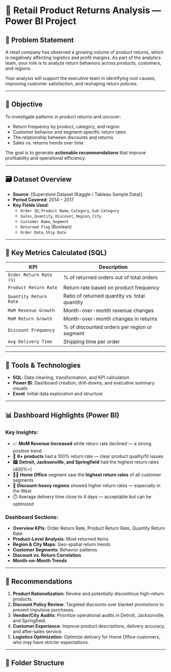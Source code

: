 # 🧾 Retail Product Returns Analysis — Power BI Project

## 🧩 Problem Statement

A retail company has observed a growing volume of product returns, which is negatively affecting logistics and profit margins. As part of the analytics team, your role is to analyze return behaviors across products, customers, and regions.

Your analysis will support the executive team in identifying root causes, improving customer satisfaction, and reshaping return policies.

---

## 🎯 Objective

To investigate patterns in product returns and uncover:

- Return frequency by product, category, and region
- Customer behavior and segment-specific return rates
- The relationship between discounts and returns
- Sales vs. returns trends over time

The goal is to generate **actionable recommendations** that improve profitability and operational efficiency.

---

## 🗃️ Dataset Overview

- **Source**: [Superstore Dataset (Kaggle / Tableau Sample Data)]
- **Period Covered**: 2014 – 2017
- **Key Fields Used**:
  - `Order ID`, `Product Name`, `Category`, `Sub-Category`
  - `Sales`, `Quantity`, `Discount`, `Region`, `City`
  - `Customer Name`, `Segment`
  - `Returned Flag` (Boolean)
  - `Order Date`, `Ship Date`

---

## 🧮 Key Metrics Calculated (SQL)

| KPI                    | Description                                      |
|------------------------|--------------------------------------------------|
| `Order Return Rate (%)`| % of returned orders out of total orders         |
| `Product Return Rate`  | Return rate based on product frequency           |
| `Quantity Return Rate` | Ratio of returned quantity vs. total quantity    |
| `MoM Revenue Growth`   | Month-over-month revenue changes                 |
| `MoM Return Growth`    | Month-over-month changes in returns              |
| `Discount Frequency`   | % of discounted orders per region or segment     |
| `Avg Delivery Time`    | Shipping time per order                          |

---

## 🧪 Tools & Technologies

- **SQL**: Data cleaning, transformation, and KPI calculation
- **Power BI**: Dashboard creation, drill-downs, and executive summary visuals
- **Excel**: Initial data exploration and structure

---

## 📊 Dashboard Highlights (Power BI)

### Key Insights:

- 📈 **MoM Revenue Increased** while return rate declined — a strong positive trend
- 🧴 **8+ products** had a 100% return rate — clear product quality/fit issues
- 🏙️ **Detroit, Jacksonville, and Springfield** had the highest return rates (400%+)
- 🧑‍💼 **Home Office** segment saw the **highest return rates** of all customer segments
- 💸 **Discount-heavy regions** showed higher return rates — especially in the West
- ⏱️ Average delivery time close to 4 days — acceptable but can be optimized

### Dashboard Sections:

- **Overview KPIs**: Order Return Rate, Product Return Rate, Quantity Return Rate
- **Product-Level Analysis**: Most returned items
- **Region & City Maps**: Geo-spatial return trends
- **Customer Segments**: Behavior patterns
- **Discount vs. Return Correlation**
- **Month-on-Month Trends**

---

## 📌 Recommendations

1. **Product Rationalization**: Review and potentially discontinue high-return products.
2. **Discount Policy Review**: Targeted discounts over blanket promotions to prevent impulsive purchases.
3. **Vendor/City Audits**: Prioritize operational audits in Detroit, Jacksonville, and Springfield.
4. **Customer Experience**: Improve product descriptions, delivery accuracy, and after-sales service.
5. **Logistics Optimization**: Optimize delivery for Home Office customers, who may have stricter expectations.

---


## 📁 Folder Structure

